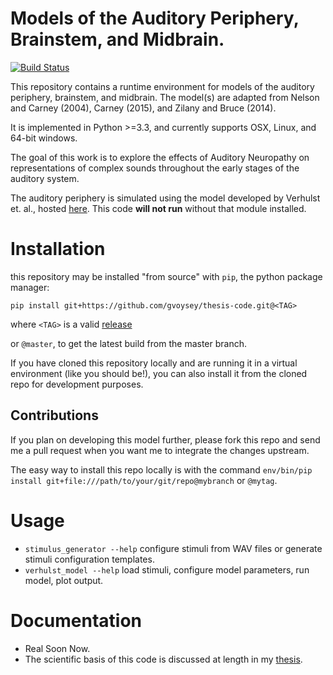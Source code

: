 # Models of the Auditory Periphery, Brainstem, and Midbrain. 
[![Build Status](https://travis-ci.com/gvoysey/thesis-code.svg?token=rzJKKRvpi64LT1mzWQJb&branch=master)](https://travis-ci.com/gvoysey/thesis-code)

This repository contains a runtime environment for models of the auditory periphery, brainstem, and midbrain. 
The model(s) are adapted from Nelson and Carney (2004), Carney (2015), and Zilany and Bruce (2014).   

It is implemented in Python >=3.3, and currently supports OSX, Linux, and 64-bit windows. 

The goal of this work is to explore the effects of Auditory Neuropathy on representations of complex sounds throughout
the early stages of the auditory system. 

The auditory periphery is simulated using the model developed by Verhulst et. al., hosted [here](https://github.com/AuditoryBiophysicsLab/verhulst-model-core).
This code **will not run** without that module installed. 



# Installation 
this repository may be installed "from source" with `pip`, the python package manager: 
```
pip install git+https://github.com/gvoysey/thesis-code.git@<TAG>
```
where `<TAG>` is a valid [release](https://github.com/gvoysey/thesis-code/releases)

or `@master`, to get the latest build from the master branch.  

If you have cloned this repository locally and are running it in a virtual environment (like you should be!), 
you can also install it from the cloned repo for development purposes.  

## Contributions
If you plan on developing this model further, please fork this repo and send me a pull request when you want me to integrate the changes upstream.  

The easy way to install this repo locally is with the command 
`env/bin/pip install git+file:///path/to/your/git/repo@mybranch` or `@mytag`. 

# Usage
 - `stimulus_generator --help` configure stimuli from WAV files or generate stimuli configuration templates.
 - `verhulst_model --help` load stimuli, configure model parameters, run model, plot output.
  
# Documentation 
 - Real Soon Now.
 - The scientific basis of this code is discussed at length in my [thesis](https://github.com/gvoysey/thesis).  